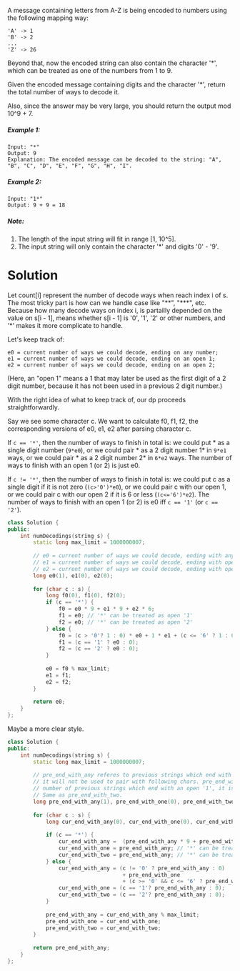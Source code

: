 A message containing letters from A-Z is being encoded to numbers using the following mapping way:

```
'A' -> 1
'B' -> 2
...
'Z' -> 26
```

Beyond that, now the encoded string can also contain the character '*', which can be treated as one of the numbers from 1 to 9.

Given the encoded message containing digits and the character '*', return the total number of ways to decode it.

Also, since the answer may be very large, you should return the output mod 10^9 + 7.

##### Example 1:

```
Input: "*"
Output: 9
Explanation: The encoded message can be decoded to the string: "A", "B", "C", "D", "E", "F", "G", "H", "I".
```

##### Example 2:

```
Input: "1*"
Output: 9 + 9 = 18
```

##### Note:

1. The length of the input string will fit in range [1, 10^5].
2. The input string will only contain the character '*' and digits '0' - '9'.

# Solution

Let count[i] represent the number of decode ways when reach index i of s. The most tricky part is how can we handle case like "\*\*", "\*\*\*", etc. Because how many decode ways on index i, is partailly depended on the value on s[i - 1], means whether s[i - 1] is '0', '1', '2' or other numbers, and '\*' makes it more complicate to handle. 

Let's keep track of:

```
e0 = current number of ways we could decode, ending on any number;
e1 = current number of ways we could decode, ending on an open 1;
e2 = current number of ways we could decode, ending on an open 2;
```

(Here, an "open 1" means a 1 that may later be used as the first digit of a 2 digit number, because it has not been used in a previous 2 digit number.)

With the right idea of what to keep track of, our dp proceeds straightforwardly.

Say we see some character c. We want to calculate f0, f1, f2, the corresponding versions of e0, e1, e2 after parsing character c.

If ```c == '*'```, then the number of ways to finish in total is: we could put * as a single digit number (```9*e0```), or we could pair * as a 2 digit number 1* in ```9*e1``` ways, or we could pair * as a 2 digit number 2* in ```6*e2``` ways. The number of ways to finish with an open 1 (or 2) is just e0.

If ```c != '*'```, then the number of ways to finish in total is: we could put c as a single digit if it is not zero (```(c>'0')*e0```), or we could pair c with our open 1, or we could pair c with our open 2 if it is 6 or less (```(c<='6')*e2```). The number of ways to finish with an open 1 (or 2) is e0 iff ```c == '1'``` (or ```c == '2'```).

```cpp
class Solution {
public:
    int numDecodings(string s) {
        static long max_limit = 1000000007;
        
        // e0 = current number of ways we could decode, ending with any number;
        // e1 = current number of ways we could decode, ending with open 1;
        // e2 = current number of ways we could decode, ending with open 2;
        long e0(1), e1(0), e2(0);
        
        for (char c : s) {
            long f0(0), f1(0), f2(0);
            if (c == '*') {
                f0 = e0 * 9 + e1 * 9 + e2 * 6;
                f1 = e0; // '*' can be treated as open '1'
                f2 = e0; // '*' can be treated as open '2'
            } else {
                f0 = (c > '0'? 1 : 0) * e0 + 1 * e1 + (c <= '6' ? 1 : 0) * e2;
                f1 = (c == '1' ? e0 : 0);
                f2 = (c == '2' ? e0 : 0);
            }
            
            e0 = f0 % max_limit;
            e1 = f1;
            e2 = f2;
        }
        
        return e0;
    }
};
```

Maybe a more clear style.

```cpp
class Solution {
public:
    int numDecodings(string s) {
        static long max_limit = 1000000007;
        
        // pre_end_with_any referes to previous strings which end with any char,
        // it will not be used to pair with following chars. pre_end_with_one refers to
        // number of previous strings which end with an open '1', it is used only to pair with following chars.
        // Same as pre_end_with_two.
        long pre_end_with_any(1), pre_end_with_one(0), pre_end_with_two(0);
        
        for (char c : s) {
            long cur_end_with_any(0), cur_end_with_one(0), cur_end_with_two(0);
            
            if (c == '*') {
                cur_end_with_any =  (pre_end_with_any * 9 + pre_end_with_one * 9 + pre_end_with_two * 6);
                cur_end_with_one = pre_end_with_any; // '*' can be treated as open '1'
                cur_end_with_two = pre_end_with_any; // '*' can be treated as open '2'          
            } else {
                cur_end_with_any = (c != '0' ? pre_end_with_any : 0) 
                                    + pre_end_with_one 
                                    + (c >= '0' && c <= '6' ? pre_end_with_two : 0);
                cur_end_with_one = (c == '1'? pre_end_with_any : 0);
                cur_end_with_two = (c == '2'? pre_end_with_any : 0);
            }
            
            pre_end_with_any = cur_end_with_any % max_limit;
            pre_end_with_one = cur_end_with_one;
            pre_end_with_two = cur_end_with_two;
        }
        
        return pre_end_with_any;
    }
};
```
